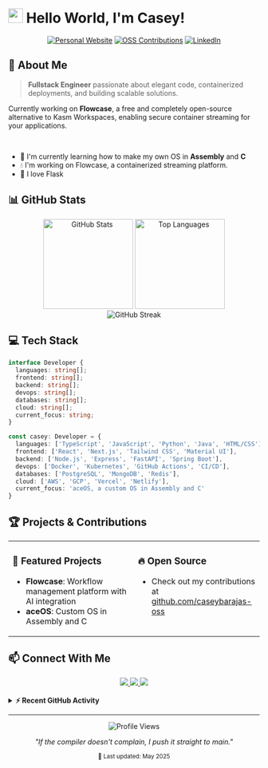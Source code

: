 # <img src="https://raw.githubusercontent.com/TheDudeThatCode/TheDudeThatCode/master/Assets/Hi.gif" width="29px"> Hello World, I'm Casey!

<div align="center">
  
  [![Personal Website](https://img.shields.io/badge/Website-caseybarajas.com-blue?style=for-the-badge&logo=firefox&logoColor=white)](https://caseybarajas.com)
  [![OSS Contributions](https://img.shields.io/badge/Open_Source-Contributor-success?style=for-the-badge&logo=github&logoColor=white)](https://github.com/caseybarajas-oss)
  [![LinkedIn](https://img.shields.io/badge/LinkedIn-Connect-0077B5?style=for-the-badge&logo=linkedin&logoColor=white)](https://linkedin.com/in/caseybarajas)
</div>

## 🚀 About Me

> **Fullstack Engineer** passionate about elegant code, containerized deployments, and building scalable solutions.

Currently working on **Flowcase**, a free and completely open-source alternative to Kasm Workspaces, enabling secure container streaming for your applications. 

  <br>

  - 🌱 I'm currently learning how to make my own OS in **Assembly** and **C**
  - 💧 I'm working on Flowcase, a containerized streaming platform.
  - 💖 I love Flask

## 📊 GitHub Stats

<div align="center">
  <img height="180em" src="https://github-readme-stats.vercel.app/api?username=caseybarajas&show_icons=true&theme=react&hide_border=true&bg_color=0D1117&title_color=58A6FF&icon_color=58A6FF&include_all_commits=true&count_private=true" alt="GitHub Stats"/>
  <img height="180em" src="https://github-readme-stats.vercel.app/api/top-langs/?username=caseybarajas&layout=compact&langs_count=8&theme=react&hide_border=true&bg_color=0D1117&title_color=58A6FF" alt="Top Languages"/>
</div>

<div align="center">
  <img src="https://github-readme-streak-stats.herokuapp.com/?user=caseybarajas&theme=react&hide_border=true&background=0D1117" alt="GitHub Streak"/>
</div>

## 💻 Tech Stack

```typescript
interface Developer {
  languages: string[];
  frontend: string[];
  backend: string[];
  devops: string[];
  databases: string[];
  cloud: string[];
  current_focus: string;
}

const casey: Developer = {
  languages: ['TypeScript', 'JavaScript', 'Python', 'Java', 'HTML/CSS'],
  frontend: ['React', 'Next.js', 'Tailwind CSS', 'Material UI'],
  backend: ['Node.js', 'Express', 'FastAPI', 'Spring Boot'],
  devops: ['Docker', 'Kubernetes', 'GitHub Actions', 'CI/CD'],
  databases: ['PostgreSQL', 'MongoDB', 'Redis'],
  cloud: ['AWS', 'GCP', 'Vercel', 'Netlify'],
  current_focus: 'aceOS, a custom OS in Assembly and C'
}
```

## 🏆 Projects & Contributions

<table>
  <tr>
    <td valign="top" width="50%">
      <h3>🌟 Featured Projects</h3>
      <ul>
        <li><b>Flowcase</b>: Workflow management platform with AI integration</li>
        <li><b>aceOS</b>: Custom OS in Assembly and C</li>
      </ul>
    </td>
    <td valign="top" width="50%">
      <h3>🔥 Open Source</h3>
      <ul>
        <li>Check out my contributions at <a href="https://github.com/caseybarajas-oss">github.com/caseybarajas-oss</a></li>
      </ul>
    </td>
  </tr>
</table>

## 📫 Connect With Me

<div align="center">
  <a href="https://caseybarajas.com">
    <img src="https://img.shields.io/badge/Website-caseybarajas.com-4285F4?style=for-the-badge&logo=google-chrome&logoColor=white"/>
  </a>
  <a href="https://github.com/caseybarajas-oss">
    <img src="https://img.shields.io/badge/OSS-Contributions-181717?style=for-the-badge&logo=github&logoColor=white"/>
  </a>
  <a href="https://twitter.com/caseybarajas33">
    <img src="https://img.shields.io/badge/Twitter-Follow-1DA1F2?style=for-the-badge&logo=twitter&logoColor=white"/>
  </a>
</div>

<br>

<details>
  <summary><b>⚡ Recent GitHub Activity</b></summary>
  <br>
  
  <!--START_SECTION:activity-->
  <!-- This section will be automatically updated by a GitHub Action -->
  <!--END_SECTION:activity-->
  
</details>

---

<div align="center">
  <img src="https://komarev.com/ghpvc/?username=caseybarajas&style=flat-square&color=blue" alt="Profile Views"/>
  
  *"If the compiler doesn't complain, I push it straight to main."*
  
  <sub>💾 Last updated: May 2025</sub>
</div>
